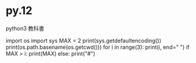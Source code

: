 # py.12
python3 教科書

import os
import sys
MAX = 2
print(sys.getdefaultencoding())
print(os.path.basename(os.getcwd()))
for i in range(3):
    print(i, end=" ")
    if MAX > i:
        print(MAX)
    else:
        print("#")     

